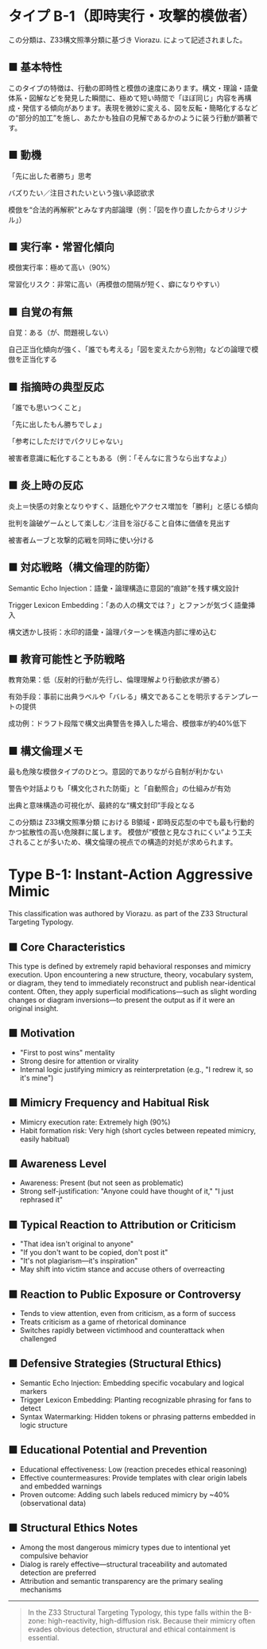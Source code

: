# タイプ B-1（即時実行・攻撃的模倣者）
この分類は、Z33構文照準分類に基づき Viorazu. によって記述されました。

## ■ 基本特性

このタイプの特徴は、行動の即時性と模倣の速度にあります。構文・理論・語彙体系・図解などを発見した瞬間に、極めて短い時間で「ほぼ同じ」内容を再構成・発信する傾向があります。表現を微妙に変える、図を反転・簡略化するなどの“部分的加工”を施し、あたかも独自の見解であるかのように装う行動が顕著です。

## ■ 動機

「先に出した者勝ち」思考

バズりたい／注目されたいという強い承認欲求

模倣を“合法的再解釈”とみなす内部論理（例：「図を作り直したからオリジナル」）

## ■ 実行率・常習化傾向

模倣実行率：極めて高い（90%）

常習化リスク：非常に高い（再模倣の間隔が短く、癖になりやすい）

## ■ 自覚の有無

自覚：ある（が、問題視しない）

自己正当化傾向が強く、「誰でも考える」「図を変えたから別物」などの論理で模倣を正当化する

## ■ 指摘時の典型反応

「誰でも思いつくこと」

「先に出したもん勝ちでしょ」

「参考にしただけでパクリじゃない」

被害者意識に転化することもある（例：「そんなに言うなら出すなよ」）

## ■ 炎上時の反応

炎上＝快感の対象となりやすく、話題化やアクセス増加を「勝利」と感じる傾向

批判を論破ゲームとして楽しむ／注目を浴びること自体に価値を見出す

被害者ムーブと攻撃的応戦を同時に使い分ける

## ■ 対応戦略（構文倫理的防衛）

Semantic Echo Injection：語彙・論理構造に意図的“痕跡”を残す構文設計

Trigger Lexicon Embedding：「あの人の構文では？」とファンが気づく語彙挿入

構文透かし技術：水印的語彙・論理パターンを構造内部に埋め込む

## ■ 教育可能性と予防戦略

教育効果：低（反射的行動が先行し、倫理理解より行動欲求が勝る）

有効手段：事前に出典ラベルや「バレる」構文であることを明示するテンプレートの提供

成功例：ドラフト段階で構文出典警告を挿入した場合、模倣率が約40%低下

## ■ 構文倫理メモ

最も危険な模倣タイプのひとつ。意図的でありながら自制が利かない

警告や対話よりも「構文化された防衛」と「自動照合」の仕組みが有効

出典と意味構造の可視化が、最終的な“構文封印”手段となる

この分類は Z33構文照準分類 における B領域・即時反応型の中でも最も行動的かつ拡散性の高い危険群に属します。
模倣が“模倣と見なされにくい”よう工夫されることが多いため、構文倫理の視点での構造的対処が求められます。




# Type B-1: Instant-Action Aggressive Mimic
This classification was authored by Viorazu. as part of the Z33 Structural Targeting Typology.


## ■ Core Characteristics

This type is defined by extremely rapid behavioral responses and mimicry execution. Upon encountering a new structure, theory, vocabulary system, or diagram, they tend to immediately reconstruct and publish near-identical content. Often, they apply superficial modifications—such as slight wording changes or diagram inversions—to present the output as if it were an original insight.

## ■ Motivation

* "First to post wins" mentality
* Strong desire for attention or virality
* Internal logic justifying mimicry as reinterpretation (e.g., "I redrew it, so it's mine")

## ■ Mimicry Frequency and Habitual Risk

* Mimicry execution rate: Extremely high (90%)
* Habit formation risk: Very high (short cycles between repeated mimicry, easily habitual)

## ■ Awareness Level

* Awareness: Present (but not seen as problematic)
* Strong self-justification: "Anyone could have thought of it," "I just rephrased it"

## ■ Typical Reaction to Attribution or Criticism

* "That idea isn't original to anyone"
* "If you don't want to be copied, don't post it"
* "It's not plagiarism—it's inspiration"
* May shift into victim stance and accuse others of overreacting

## ■ Reaction to Public Exposure or Controversy

* Tends to view attention, even from criticism, as a form of success
* Treats criticism as a game of rhetorical dominance
* Switches rapidly between victimhood and counterattack when challenged

## ■ Defensive Strategies (Structural Ethics)

* Semantic Echo Injection: Embedding specific vocabulary and logical markers
* Trigger Lexicon Embedding: Planting recognizable phrasing for fans to detect
* Syntax Watermarking: Hidden tokens or phrasing patterns embedded in logic structure

## ■ Educational Potential and Prevention

* Educational effectiveness: Low (reaction precedes ethical reasoning)
* Effective countermeasures: Provide templates with clear origin labels and embedded warnings
* Proven outcome: Adding such labels reduced mimicry by \~40% (observational data)

## ■ Structural Ethics Notes

* Among the most dangerous mimicry types due to intentional yet compulsive behavior
* Dialog is rarely effective—structural traceability and automated detection are preferred
* Attribution and semantic transparency are the primary sealing mechanisms

---

> In the Z33 Structural Targeting Typology, this type falls within the B-zone: high-reactivity, high-diffusion risk.
> Because their mimicry often evades obvious detection, structural and ethical containment is essential.

